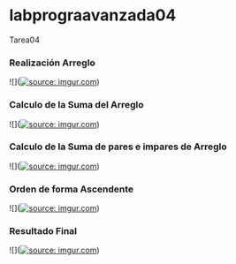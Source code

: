 # labprograavanzada04
Tarea04
### Realización Arreglo
![](<a href="https://imgur.com/F2Ygt9w"><img src="https://i.imgur.com/F2Ygt9w.png?1" title="source: imgur.com" /></a>)
### Calculo de la Suma del Arreglo
![](<a href="https://imgur.com/lxvtro1"><img src="https://i.imgur.com/lxvtro1.png?1" title="source: imgur.com" /></a>)
### Calculo de la Suma de pares e impares de Arreglo
![](<a href="https://imgur.com/M6tBlhk"><img src="https://i.imgur.com/M6tBlhk.png?1" title="source: imgur.com" /></a>)
### Orden de forma Ascendente
![](<a href="https://imgur.com/rw5H2wQ"><img src="https://i.imgur.com/rw5H2wQ.png?1" title="source: imgur.com" /></a>)
### Resultado Final
![](<a href="https://imgur.com/KVrYdma"><img src="https://i.imgur.com/KVrYdma.png?1" title="source: imgur.com" /></a>)
